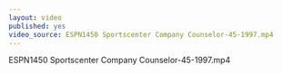 ```yaml
---
layout: video
published: yes
video_source: ESPN1450 Sportscenter Company Counselor-45-1997.mp4
---
```

ESPN1450 Sportscenter Company Counselor-45-1997.mp4
